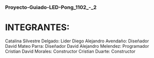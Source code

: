### Proyecto-Guiado-LED-Pong_1102_-_2
# INTEGRANTES:
 Catalina Silvestre Delgado: Lider
 Diego Alejandro Avendaño: Diseñador
 David Mateo Parra: Diseñador
 David Alejandro Melendez: Programador
 Cristian David Morales: Constructor
 Cristian Duarte: Constructor
